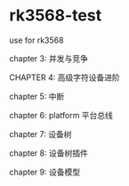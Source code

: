 # rk3568-test

use for rk3568

chapter 3: 并发与竞争

CHAPTER 4: 高级字符设备进阶

chapter 5: 中断

chapter 6: platform 平台总线

chapter 7: 设备树

chapter 8: 设备树插件

chapter 9: 设备模型
